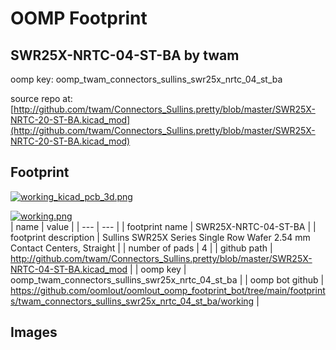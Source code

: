 # OOMP Footprint  
## SWR25X-NRTC-04-ST-BA  by twam  
  
oomp key: oomp_twam_connectors_sullins_swr25x_nrtc_04_st_ba  
  
source repo at: [http://github.com/twam/Connectors_Sullins.pretty/blob/master/SWR25X-NRTC-20-ST-BA.kicad_mod](http://github.com/twam/Connectors_Sullins.pretty/blob/master/SWR25X-NRTC-20-ST-BA.kicad_mod)  
## Footprint  
  
[![working_kicad_pcb_3d.png](working_kicad_pcb_3d_600.png)](working_kicad_pcb_3d.png)  
  
[![working.png](working_600.png)](working.png)  
| name | value | 
| --- | --- | 
| footprint name | SWR25X-NRTC-04-ST-BA | 
| footprint description | Sullins SWR25X Series Single Row Wafer 2.54 mm Contact Centers, Straight | 
| number of pads | 4 | 
| github path | http://github.com/twam/Connectors_Sullins.pretty/blob/master/SWR25X-NRTC-04-ST-BA.kicad_mod | 
| oomp key | oomp_twam_connectors_sullins_swr25x_nrtc_04_st_ba | 
| oomp bot github | https://github.com/oomlout/oomlout_oomp_footprint_bot/tree/main/footprints/twam_connectors_sullins_swr25x_nrtc_04_st_ba/working | 
## Images  
